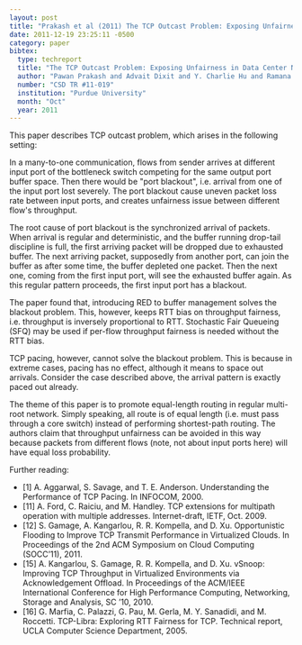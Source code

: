 ```yaml
---
layout: post
title: "Prakash et al (2011) The TCP Outcast Problem: Exposing Unfairness in Data Center Networks"
date: 2011-12-19 23:25:11 -0500
category: paper
bibtex:
  type: techreport
  title: "The TCP Outcast Problem: Exposing Unfairness in Data Center Networks"
  author: "Pawan Prakash and Advait Dixit and Y. Charlie Hu and Ramana Kompella"
  number: "CSD TR #11-019"
  institution: "Purdue University"
  month: "Oct"
  year: 2011
---
```

This paper describes TCP outcast problem, which arises in the following setting:

In a many-to-one communication, flows from sender arrives at different input port of the bottleneck switch competing for the same output port buffer space. Then there would be "port blackout", i.e. arrival from one of the input port lost severely. The port blackout cause uneven packet loss rate between input ports, and creates unfairness issue between different flow's throughput.

The root cause of port blackout is the synchronized arrival of packets. When arrival is regular and deterministic, and the buffer running drop-tail discipline is full, the first arriving packet will be dropped due to exhausted buffer. The next arriving packet, supposedly from another port, can join the buffer as after some time, the buffer depleted one packet. Then the next one, coming from the first input port, will see the exhausted buffer again. As this regular pattern proceeds, the first input port has a blackout.

The paper found that, introducing RED to buffer management solves the blackout problem. This, however, keeps RTT bias on throughput fairness, i.e. throughput is inversely proportional to RTT. Stochastic Fair Queueing (SFQ) may be used if per-flow throughput fairness is needed without the RTT bias.

TCP pacing, however, cannot solve the blackout problem. This is because in extreme cases, pacing has no effect, although it means to space out arrivals. Consider the case described above, the arrival pattern is exactly paced out already.

The theme of this paper is to promote equal-length routing in regular multi-root network. Simply speaking, all route is of equal length (i.e. must pass through a core switch) instead of performing shortest-path routing. The authors claim that throughput unfairness can be avoided in this way because packets from different flows (note, not about input ports here) will have equal loss probability.

Further reading:

  - [1] A. Aggarwal, S. Savage, and T. E. Anderson. Understanding the Performance of TCP Pacing. In INFOCOM, 2000.
  - [11] A. Ford, C. Raiciu, and M. Handley. TCP extensions for multipath operation with multiple addresses. Internet-draft, IETF, Oct. 2009.
  - [12] S. Gamage, A. Kangarlou, R. R. Kompella, and D. Xu. Opportunistic Flooding to Improve TCP Transmit Performance in Virtualized Clouds. In Proceedings of the 2nd ACM Symposium on Cloud Computing (SOCC’11), 2011.
  - [15] A. Kangarlou, S. Gamage, R. R. Kompella, and D. Xu. vSnoop: Improving TCP Throughput in Virtualized Environments via Acknowledgement Offload. In Proceedings of the ACM/IEEE International Conference for High Performance Computing, Networking, Storage and Analysis, SC ’10, 2010.
  - [16] G. Marfia, C. Palazzi, G. Pau, M. Gerla, M. Y. Sanadidi, and M. Roccetti. TCP-Libra: Exploring RTT Fairness for TCP. Technical report, UCLA Computer Science Department, 2005.

